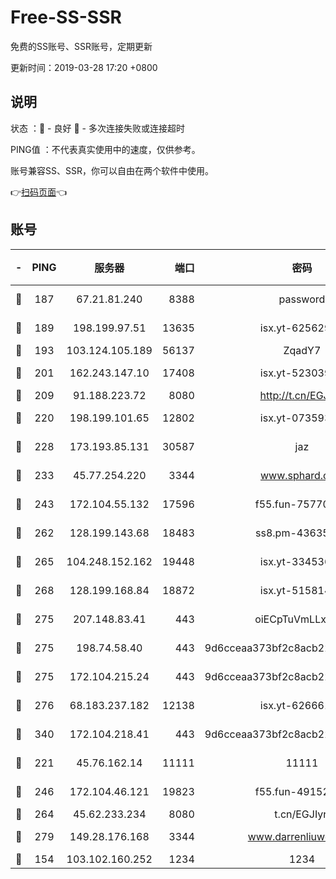 # Free-SS-SSR

免费的SS账号、SSR账号，定期更新

更新时间：2019-03-28 17:20 +0800

## 说明

状态     ：🙂 - 良好 🙁 - 多次连接失败或连接超时

PING值   ：不代表真实使用中的速度，仅供参考。

账号兼容SS、SSR，你可以自由在两个软件中使用。

👉[扫码页面](https://liesauer.github.io/Free-SS-SSR/)👈

## 账号

|-|PING|服务器|端口|密码|加密方式|区域|
|:----:|:----:|:-----:|-----:|:----:|:----:|:----:|
|🙂|187|67.21.81.240|8388|password|aes-256-cfb|US|
|🙂|189|198.199.97.51|13635|isx.yt-62562937|aes-256-cfb|US|
|🙂|193|103.124.105.189|56137|ZqadY7|chacha20|US|
|🙂|201|162.243.147.10|17408|isx.yt-52303968|aes-256-cfb|US|
|🙂|209|91.188.223.72|8080|http://t.cn/EGJIyrl|rc4-md5|RU|
|🙂|220|198.199.101.65|12802|isx.yt-07359379|aes-256-cfb|US|
|🙂|228|173.193.85.131|30587|jaz|aes-256-cfb|US|
|🙂|233|45.77.254.220|3344|www.sphard.com|aes-256-cfb|SG|
|🙂|243|172.104.55.132|17596|f55.fun-75770427|aes-256-cfb|SG|
|🙂|262|128.199.143.68|18483|ss8.pm-43635590|aes-256-cfb|SG|
|🙂|265|104.248.152.162|19448|isx.yt-33453660|aes-256-cfb|SG|
|🙂|268|128.199.168.84|18872|isx.yt-51581408|aes-256-cfb|SG|
|🙂|275|207.148.83.41|443|oiECpTuVmLLxk4Ts|aes-256-cfb|AU|
|🙂|275|198.74.58.40|443|9d6cceaa373bf2c8acb22e60b6a58be6|aes-256-cfb|US|
|🙂|275|172.104.215.24|443|9d6cceaa373bf2c8acb22e60b6a58be6|aes-256-cfb|US|
|🙂|276|68.183.237.182|12138|isx.yt-62666104|aes-256-cfb|SG|
|🙂|340|172.104.218.41|443|9d6cceaa373bf2c8acb22e60b6a58be6|aes-256-cfb|US|
|🙂|221|45.76.162.14|11111|11111|aes-256-cfb|SG|
|🙂|246|172.104.46.121|19823|f55.fun-49152560|aes-256-cfb|SG|
|🙂|264|45.62.233.234|8080|t.cn/EGJIyrl|rc4-md5|CA|
|🙂|279|149.28.176.168|3344|www.darrenliuwei.com|aes-256-cfb|AU|
|🙁|154|103.102.160.252|1234|1234|rc4-md5|JP|
